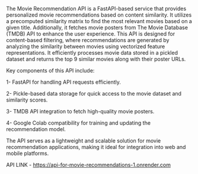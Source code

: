 The Movie Recommendation API is a FastAPI-based service that provides personalized movie recommendations based on content similarity. It utilizes a precomputed similarity matrix to find the most relevant movies based on a given title. Additionally, it fetches movie posters from The Movie Database (TMDB) API to enhance the user experience.
This API is designed for content-based filtering, where recommendations are generated by analyzing the similarity between movies using vectorized feature representations. It efficiently processes movie data stored in a pickled dataset and returns the top 9 similar movies along with their poster URLs.

Key components of this API include:

1- FastAPI for handling API requests efficiently.

2- Pickle-based data storage for quick access to the movie dataset and similarity scores.

3- TMDB API integration to fetch high-quality movie posters.

4- Google Colab compatibility for training and updating the recommendation model.

The API serves as a lightweight and scalable solution for movie recommendation applications, making it ideal for integration into web and mobile platforms.

API LINK - https://api-for-movie-recommendations-1.onrender.com
